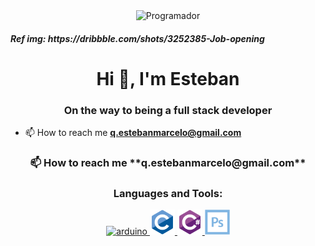 <div align="center"> <img src="https://cdn.dribbble.com/users/1235346/screenshots/3252385/job.gif" alt="Programador" /> </div>
<h5 align="left">Ref img: https://dribbble.com/shots/3252385-Job-opening</h5>


<h1 align="center">Hi 👋, I'm Esteban</h1>
<h3 align="center">On the way to being a full stack developer</h3>

- 📫 How to reach me **q.estebanmarcelo@gmail.com**
<h3 align="center">📫 How to reach me **q.estebanmarcelo@gmail.com**</h3>

<h3 align="center">Languages and Tools:</h3>
<p align="center"> <a href="https://www.arduino.cc/" target="_blank"> <img src="https://cdn.worldvectorlogo.com/logos/arduino-1.svg" alt="arduino" width="40" height="40"/> </a> <a href="https://www.cprogramming.com/" target="_blank"> <img src="https://raw.githubusercontent.com/devicons/devicon/master/icons/c/c-original.svg" alt="c" width="40" height="40"/> </a> <a href="https://www.w3schools.com/cs/" target="_blank"> <img src="https://raw.githubusercontent.com/devicons/devicon/master/icons/csharp/csharp-original.svg" alt="csharp" width="40" height="40"/> </a> <a href="https://www.photoshop.com/en" target="_blank"> <img src="https://raw.githubusercontent.com/devicons/devicon/master/icons/photoshop/photoshop-line.svg" alt="photoshop" width="40" height="40"/> </a> </p>
